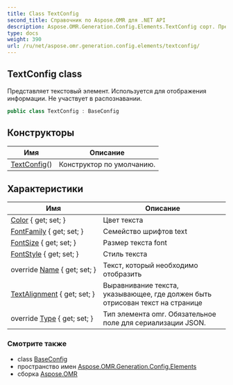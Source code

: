 ```yaml
---
title: Class TextConfig
second_title: Справочник по Aspose.OMR для .NET API
description: Aspose.OMR.Generation.Config.Elements.TextConfig сорт. Представляет текстовый элемент. Используется для отображения информации. Не участвует в распознавании.
type: docs
weight: 390
url: /ru/net/aspose.omr.generation.config.elements/textconfig/
---
```

## TextConfig class

Представляет текстовый элемент. Используется для отображения информации. Не участвует в распознавании.

```csharp
public class TextConfig : BaseConfig
```

## Конструкторы

| Имя | Описание |
| --- | --- |
| [TextConfig](textconfig/)() | Конструктор по умолчанию. |

## Характеристики

| Имя | Описание |
| --- | --- |
| [Color](../../aspose.omr.generation.config.elements/textconfig/color/) { get; set; } | Цвет текста |
| [FontFamily](../../aspose.omr.generation.config.elements/textconfig/fontfamily/) { get; set; } | Семейство шрифтов text |
| [FontSize](../../aspose.omr.generation.config.elements/textconfig/fontsize/) { get; set; } | Размер текста font |
| [FontStyle](../../aspose.omr.generation.config.elements/textconfig/fontstyle/) { get; set; } | Стиль текста |
| override [Name](../../aspose.omr.generation.config.elements/textconfig/name/) { get; set; } | Текст, который необходимо отобразить |
| [TextAlignment](../../aspose.omr.generation.config.elements/textconfig/textalignment/) { get; set; } | Выравнивание текста, указывающее, где должен быть отрисован текст на странице |
| override [Type](../../aspose.omr.generation.config.elements/textconfig/type/) { get; set; } | Тип элемента omr. Обязательное поле для сериализации JSON. |

### Смотрите также

* class [BaseConfig](../../aspose.omr.generation.config/baseconfig/)
* пространство имен [Aspose.OMR.Generation.Config.Elements](../../aspose.omr.generation.config.elements/)
* сборка [Aspose.OMR](../../)


